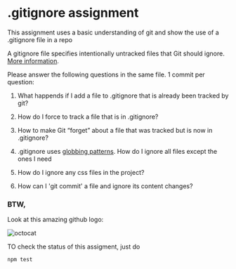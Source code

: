 # .gitignore assignment

This assignment uses a basic understanding of git and show the use of a .gitignore file in a repo

A gitignore file specifies intentionally untracked files that Git should ignore. [More information](https://git-scm.com/docs/gitignore).

Please answer the following questions in the same file. 1 commit per question:

1. What happends if I add a file to .gitignore that is already been tracked by git?

2. How do I force to track a file that is in .gitignore?

3. How to make Git “forget” about a file that was tracked but is now in .gitignore?

4. .gitignore uses [globbing patterns](http://linux.die.net/man/7/glob). How do I ignore all files except the ones I need

5. How do I ignore any css files in the project?

6. How can I 'git commit' a file and ignore its content changes?

### BTW, 

Look at this amazing github logo: 

![octocat](imgs/octocat.jpg)

TO check the status of this assigment, just do

```npm test```

